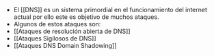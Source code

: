 - El [[DNS]] es un sistema primordial en el funcionamiento del internet actual por ello este es objetivo de muchos ataques.
- Algunos de estos ataques son:
- [[Ataques de resolución abierta de DNS]]
- [[Ataques Sigilosos de DNS]]
- [[Ataques DNS Domain Shadowing]]